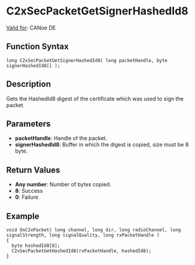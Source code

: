 # C2xSecPacketGetSignerHashedId8

[Valid for](../../../Shared/FeatureAvailability.md): CANoe DE

## Function Syntax

```plaintext
long C2xSecPacketGetSignerHashedId8( long packetHandle, byte signerHashedId8[] );
```

## Description

Gets the HashedId8 digest of the certificate which was used to sign the packet.

## Parameters

- **packetHandle**: Handle of the packet.
- **signerHashedId8**: Buffer in which the digest is copied, size must be 8 byte.

## Return Values

- **Any number**: Number of bytes copied.
- **8**: Success
- **0**: Failure

## Example

```plaintext
void OnC2xPacket( long channel, long dir, long radioChannel, long signalStrength, long signalQuality, long rxPacketHandle )
{
  byte hashedId8[8];
  C2xSecPacketGetHashedId8(rxPacketHandle, hashedId8);
}
```
